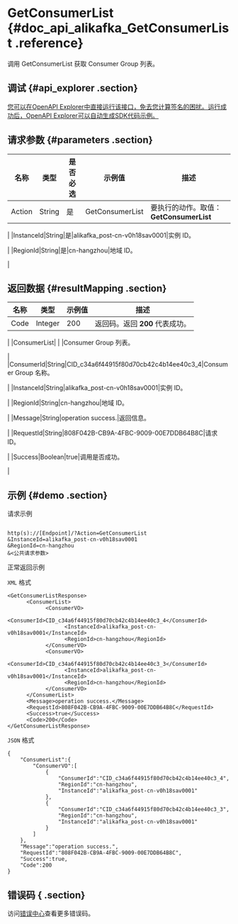 # GetConsumerList {#doc_api_alikafka_GetConsumerList .reference}

调用 GetConsumerList 获取 Consumer Group 列表。

## 调试 {#api_explorer .section}

[您可以在OpenAPI Explorer中直接运行该接口，免去您计算签名的困扰。运行成功后，OpenAPI Explorer可以自动生成SDK代码示例。](https://api.aliyun.com/#product=alikafka&api=GetConsumerList&type=RPC&version=2018-10-15)

## 请求参数 {#parameters .section}

|名称|类型|是否必选|示例值|描述|
|--|--|----|---|--|
|Action|String|是|GetConsumerList|要执行的动作。取值：**GetConsumerList**

 |
|InstanceId|String|是|alikafka\_post-cn-v0h18sav0001|实例 ID。

 |
|RegionId|String|是|cn-hangzhou|地域 ID。

 |

## 返回数据 {#resultMapping .section}

|名称|类型|示例值|描述|
|--|--|---|--|
|Code|Integer|200|返回码。返回 **200** 代表成功。

 |
|ConsumerList| | |Consumer Group 列表。

 |
|ConsumerId|String|CID\_c34a6f44915f80d70cb42c4b14ee40c3\_4|Consumer Group 名称。

 |
|InstanceId|String|alikafka\_post-cn-v0h18sav0001|实例 ID。

 |
|RegionId|String|cn-hangzhou|地域 ID。

 |
|Message|String|operation success.|返回信息。

 |
|RequestId|String|808F042B-CB9A-4FBC-9009-00E7DDB64B8C|请求 ID。

 |
|Success|Boolean|true|调用是否成功。

 |

## 示例 {#demo .section}

请求示例

``` {#request_demo}

http(s)://[Endpoint]/?Action=GetConsumerList
&InstanceId=alikafka_post-cn-v0h18sav0001
&RegionId=cn-hangzhou
&<公共请求参数>

```

正常返回示例

`XML` 格式

``` {#xml_return_success_demo}
<GetConsumerListResponse>
      <ConsumerList>
            <ConsumerVO>
                  <ConsumerId>CID_c34a6f44915f80d70cb42c4b14ee40c3_4</ConsumerId>
                  <InstanceId>alikafka_post-cn-v0h18sav0001</InstanceId>
                  <RegionId>cn-hangzhou</RegionId>
            </ConsumerVO>
            <ConsumerVO>
                  <ConsumerId>CID_c34a6f44915f80d70cb42c4b14ee40c3_3</ConsumerId>
                  <InstanceId>alikafka_post-cn-v0h18sav0001</InstanceId>
                  <RegionId>cn-hangzhou</RegionId>
            </ConsumerVO>
      </ConsumerList>
      <Message>operation success.</Message>
      <RequestId>808F042B-CB9A-4FBC-9009-00E7DDB64B8C</RequestId>
      <Success>true</Success>
      <Code>200</Code>
</GetConsumerListResponse>
```

`JSON` 格式

``` {#json_return_success_demo}
{
	"ConsumerList":{
		"ConsumerVO":[
			{
				"ConsumerId":"CID_c34a6f44915f80d70cb42c4b14ee40c3_4",
				"RegionId":"cn-hangzhou",
				"InstanceId":"alikafka_post-cn-v0h18sav0001"
			},
			{
				"ConsumerId":"CID_c34a6f44915f80d70cb42c4b14ee40c3_3",
				"RegionId":"cn-hangzhou",
				"InstanceId":"alikafka_post-cn-v0h18sav0001"
			}
		]
	},
	"Message":"operation success.",
	"RequestId":"808F042B-CB9A-4FBC-9009-00E7DDB64B8C",
	"Success":true,
	"Code":200
}
```

## 错误码 { .section}

访问[错误中心](https://error-center.aliyun.com/status/product/alikafka)查看更多错误码。

